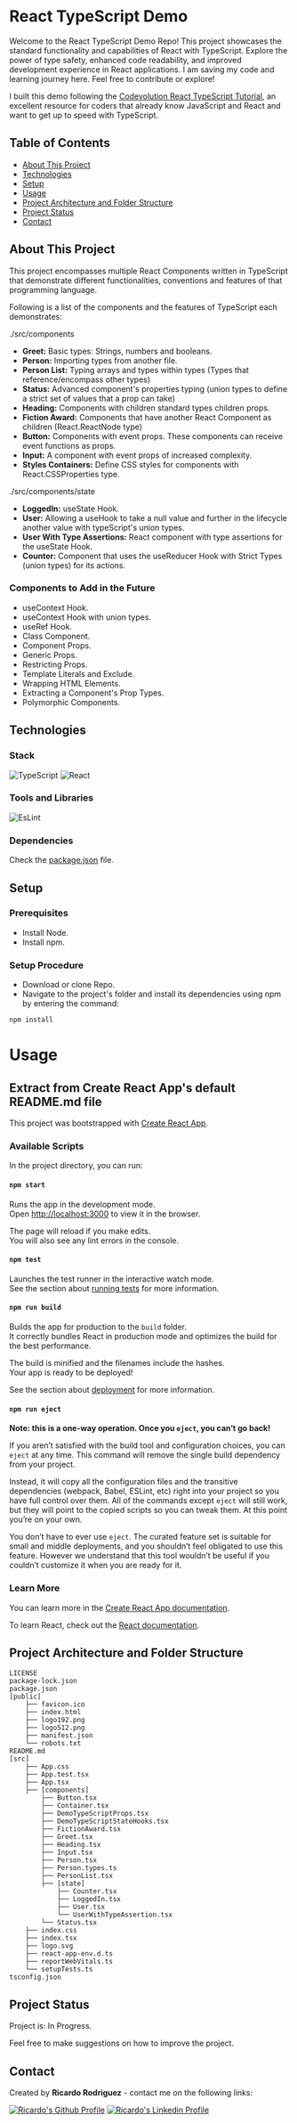 # React TypeScript Demo
Welcome to the React TypeScript Demo Repo! This project showcases the standard functionality and capabilities of React with TypeScript. Explore the power of type safety, enhanced code readability, and improved development experience in React applications. I am saving my code and learning journey here. Feel free to contribute or explore!

I built this demo following the [Codevolution React TypeScript Tutorial](https://www.youtube.com/playlist?list=PLC3y8-rFHvwi1AXijGTKM0BKtHzVC-LSK), an excellent resource for coders that already know JavaScript and React and want to get up to speed with TypeScript.

## Table of Contents

* [About This Project](#about-this-project)
* [Technologies](#technologies)
* [Setup](#setup)
* [Usage](#usage)
* [Project Architecture and Folder Structure](#project-architecture-and-folder-structure)
* [Project Status](#project-status)
* [Contact](#contact)

## About This Project

This project encompasses multiple React Components written in TypeScript that demonstrate different functionalities, conventions and features of that programming language. 

Following is a list of the components and the features of TypeScript each demonstrates:

./src/components

* **Greet:** Basic types: Strings, numbers and booleans.
* **Person:** Importing types from another file. 
* **Person List:** Typing arrays and types within types (Types that reference/encompass other types)
* **Status:** Advanced component's properties typing (union types to define a strict set of values that a prop can take)
* **Heading:** Components with children standard types children props.
* **Fiction Award:** Components that have another React Component as children (React.ReactNode type)
* **Button:** Components with event props. These components can receive event functions as props.
* **Input:** A component with event props of increased complexity.
* **Styles Containers:** Define CSS styles for components with React.CSSProperties type.

./src/components/state
* **LoggedIn:** useState Hook.
* **User:** Allowing a useHook to take a null value and further in the lifecycle another value with typeScript's union types.
* **User With Type Assertions:** React component with type assertions for the useState Hook.
* **Counter:** Component that uses the useReducer Hook with Strict Types (union types) for its actions.

### Components to Add in the Future

* useContext Hook.
* useContext Hook with union types.
* useRef Hook.
* Class Component.
* Component Props.
* Generic Props.
* Restricting Props.
* Template Literals and Exclude.
* Wrapping HTML Elements.
* Extracting a Component's Prop Types.
* Polymorphic Components.

## Technologies

### Stack

![TypeScript](https://img.shields.io/badge/TypeScript-007ACC?style=for-the-badge&logo=typescript&logoColor=white)
![React](https://img.shields.io/badge/React-20232A?style=for-the-badge&logo=react&logoColor=61DAFB)


### Tools and Libraries

![EsLint](	https://img.shields.io/badge/eslint-3A33D1?style=for-the-badge&logo=eslint&logoColor=white)

### Dependencies

Check the [package.json](./package.json) file.

## Setup

### Prerequisites

- Install Node.
- Install npm.

### Setup Procedure

- Download or clone Repo.
- Navigate to the project's folder and install its dependencies using npm by entering the command:
```
npm install
```

# Usage 

## Extract from Create React App's default README.md file

This project was bootstrapped with [Create React App](https://github.com/facebook/create-react-app).

### Available Scripts

In the project directory, you can run:

#### `npm start`

Runs the app in the development mode.\
Open [http://localhost:3000](http://localhost:3000) to view it in the browser.

The page will reload if you make edits.\
You will also see any lint errors in the console.

#### `npm test`

Launches the test runner in the interactive watch mode.\
See the section about [running tests](https://facebook.github.io/create-react-app/docs/running-tests) for more information.

#### `npm run build`

Builds the app for production to the `build` folder.\
It correctly bundles React in production mode and optimizes the build for the best performance.

The build is minified and the filenames include the hashes.\
Your app is ready to be deployed!

See the section about [deployment](https://facebook.github.io/create-react-app/docs/deployment) for more information.

#### `npm run eject`

**Note: this is a one-way operation. Once you `eject`, you can’t go back!**

If you aren’t satisfied with the build tool and configuration choices, you can `eject` at any time. This command will remove the single build dependency from your project.

Instead, it will copy all the configuration files and the transitive dependencies (webpack, Babel, ESLint, etc) right into your project so you have full control over them. All of the commands except `eject` will still work, but they will point to the copied scripts so you can tweak them. At this point you’re on your own.

You don’t have to ever use `eject`. The curated feature set is suitable for small and middle deployments, and you shouldn’t feel obligated to use this feature. However we understand that this tool wouldn’t be useful if you couldn’t customize it when you are ready for it.

### Learn More

You can learn more in the [Create React App documentation](https://facebook.github.io/create-react-app/docs/getting-started).

To learn React, check out the [React documentation](https://reactjs.org/).

## Project Architecture and Folder Structure

```
LICENSE
package-lock.json
package.json
[public]
    ├── favicon.ico
    ├── index.html
    ├── logo192.png
    ├── logo512.png
    ├── manifest.json
    └── robots.txt
README.md
[src]
    ├── App.css
    ├── App.test.tsx
    ├── App.tsx
    ├── [components]
        ├── Button.tsx
        ├── Container.tsx
        ├── DemoTypeScriptProps.tsx
        ├── DemoTypeScriptStateHooks.tsx
        ├── FictionAward.tsx
        ├── Greet.tsx
        ├── Heading.tsx
        ├── Input.tsx
        ├── Person.tsx
        ├── Person.types.ts
        ├── PersonList.tsx
        ├── [state]
            ├── Counter.tsx
            ├── LoggedIn.tsx
            ├── User.tsx
            └── UserWithTypeAssertion.tsx
        └── Status.tsx
    ├── index.css
    ├── index.tsx
    ├── logo.svg
    ├── react-app-env.d.ts
    ├── reportWebVitals.ts
    └── setupTests.ts
tsconfig.json
```

## Project Status

Project is: In Progress. 

Feel free to make suggestions on how to improve the project.

## Contact

Created by **Ricardo Rodriguez** - contact me on the following links:

[![Ricardo's Github Profile](https://img.shields.io/badge/GitHub-100000?style=for-the-badge&logo=github&logoColor=white)](https://github.com/rodmor59)
[![Ricardo's Linkedin Profile](https://img.shields.io/badge/LinkedIn-0077B5?style=for-the-badge&logo=linkedin&logoColor=white)](https://www.linkedin.com/in/ricartrodrig)
